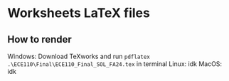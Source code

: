 # Worksheets LaTeX files
## How to render
Windows: Download TeXworks and run ```pdflatex .\ECE110\Final\ECE110_Final_SOL_FA24.tex``` in terminal
Linux: idk
MacOS: idk
